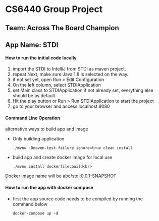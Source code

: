 # CS6440 Group Project
## Team: Across The Board Champion
## App Name: STDI

#### How to run the initial code locally

1. import the STDI to IntelliJ from STDI as maven project.
2. repeat Next, make sure Java 1.8 is selected on the way.
3. if not set yet, open Run > Edit Configuration
4. On the left column, select STDIApplication
5. set Main class to STDIApplication if not already set, everything else should be as default.
6. Hit the play button or Run > Run STDIApplication to start the project
7. go to your browser and access localhost:8080 </br>


#### Command Line Operation
alternative ways to build app and image <br>

- Only building application <br>
    ~~~~
    ./mvnw -Dmaven.test.failure.ignore=true clean install
    ~~~~
- build app and create docker image for local use <br>
    ~~~~
    ./mvnw install dockerfile:build<br>
    ~~~~
Docker image name will be abc/stdi:0.0.1-SNAPSHOT



#### How to run the app with docker compose
- first the app source code needs to be compiled by running the command below
    ~~~~
    docker-compose up -d
    ~~~~
